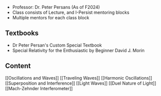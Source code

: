 
- Professor: Dr. Peter Persans (As of F2024)
- Class consists of Lecture, and I-Persist mentoring blocks 
- Multiple mentors for each class block

## Textbooks 

- Dr Peter Persan's Custom Special Textbook
- Special Relativity for the Enthusiastic by Beginner David J. Morin

## Content

[[Oscillations and Waves]]
[[Traveling Waves]]
[[Harmonic Oscillations]]
[[Superposition and Interference]]
[[Light Waves]]
[[Duel Nature of Light]]
[[Mach-Zehnder Interferometer]]

